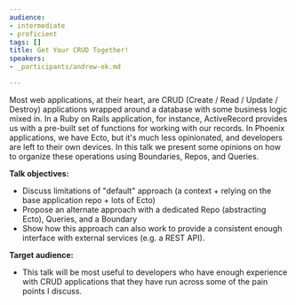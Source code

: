 ```yaml
---
audience:
- intermediate
- proficient
tags: []
title: Get Your CRUD Together!
speakers:
- _participants/andrew-ek.md

---
```

Most web applications, at their heart, are CRUD (Create / Read / Update / Destroy) applications wrapped around a database with some business logic mixed in. In a Ruby on Rails application, for instance, ActiveRecord provides us with a pre-built set of functions for working with our records. In Phoenix applications, we have Ecto, but it's much less opinionated, and developers are left to their own devices. In this talk we present some opinions on how to organize these operations using Boundaries, Repos, and Queries.

  
**Talk objectives:**

* Discuss limitations of "default" approach (a context + relying on the base application repo + lots of Ecto)
* Propose an alternate approach with a dedicated Repo (abstracting Ecto), Queries, and a Boundary
* Show how this approach can also work to provide a consistent enough interface with external services (e.g. a REST API).

**Target audience:**

* This talk will be most useful to developers who have enough experience with CRUD applications that they have run across some of the pain points I discuss.